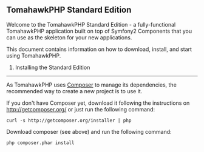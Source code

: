 TomahawkPHP Standard Edition
-------------------------

Welcome to the TomahawkPHP Standard Edition - a fully-functional TomahawkPHP application built on top of Symfony2 Components that you can use as the skeleton for your new applications.

This document contains information on how to download, install, and start
using TomahawkPHP.

1) Installing the Standard Edition
----------------------------------

As TomahawkPHP uses [Composer][2] to manage its dependencies, the recommended way
to create a new project is to use it.

If you don't have Composer yet, download it following the instructions on
http://getcomposer.org/ or just run the following command:

    curl -s http://getcomposer.org/installer | php

Download composer (see above) and run the
following command:

    php composer.phar install


[1]: https://github.com/tomahawkphp/standard/releases
[2]:  http://getcomposer.org/